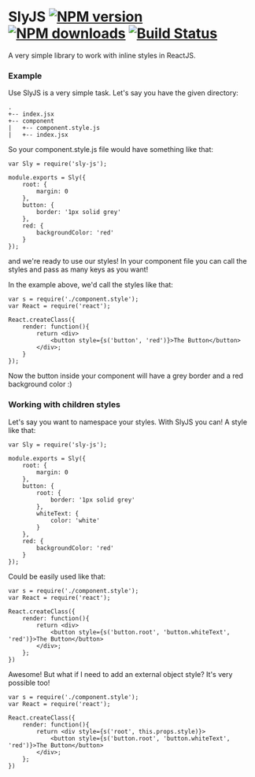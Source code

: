 # SlyJS [![NPM version](https://img.shields.io/npm/v/sly-js.svg?style=flat)](https://www.npmjs.com/package/sly-js) [![NPM downloads](https://img.shields.io/npm/dm/sly-js.svg?style=flat)](https://npmjs.org/package/sly-js) [![Build Status](https://img.shields.io/travis/horinlabs/sly-js.svg?style=flat)](https://travis-ci.org/horinlabs/sly-js)

A  very simple library to work with inline styles in ReactJS.

### Example

Use SlyJS is a very simple task. Let's say you have the given directory:

```
.
+-- index.jsx
+-- component
|   +-- component.style.js
|   +-- index.jsx
```

So your component.style.js file would have something like that:
```
var Sly = require('sly-js');

module.exports = Sly({
	root: {
		margin: 0
	},
	button: {
		border: '1px solid grey'
	},
	red: {
		backgroundColor: 'red'
	}
});
```

and we're ready to use our styles! In your component file you can call the styles and pass as many keys as you want!

In the example above, we'd call the styles like that:
```
var s = require('./component.style');
var React = require('react');

React.createClass({
	render: function(){
		return <div>
			<button style={s('button', 'red')}>The Button</button>
		</div>;
	}
});
```

Now the button inside your component will have a grey border and a red background color :)

### Working with children styles

Let's say you want to namespace your styles. With SlyJS you can! A style like that:
```
var Sly = require('sly-js');

module.exports = Sly({
	root: {
		margin: 0
	},
	button: {
		root: {
			border: '1px solid grey'
		},
		whiteText: {
			color: 'white'
		}
	},
	red: {
		backgroundColor: 'red'
	}
});
```

Could be easily used like that:
```
var s = require('./component.style');
var React = require('react');

React.createClass({
	render: function(){
		return <div>
			<button style={s('button.root', 'button.whiteText', 'red')}>The Button</button>
		</div>;
	};
})
```

Awesome! But what if I need to add an external object style? It's very possible too!
```
var s = require('./component.style');
var React = require('react');

React.createClass({
	render: function(){
		return <div style={s('root', this.props.style)}>
			<button style={s('button.root', 'button.whiteText', 'red')}>The Button</button>
		</div>;
	};
})
```
